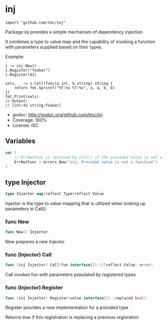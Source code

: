 # inj
    import "github.com/tmc/inj"

Package inj provides a simple mechanism of dependency injection

It combines a type to value map and the capability of invoking a function with parameters supplied based on their types.

Example:


	i := inj.New()
	i.Register("foobar")
	i.Register(42)
	
	vals, _ := i.Call(func(a int, b string) string {
	    return fmt.Sprintf("%T:%v %T:%v", a, a, b, b)
	})
	fmt.Print(vals)
	// Output:
	// [int:42 string:foobar]

- godoc: http://godoc.org/github.com/tmc/inj
- Coverage: 100%
- License: ISC

## Variables
```go
var (
    // ErrNotFunc is returned by Call() if the provided value is not a function
    ErrNotFunc = errors.New("inj: Provided value is not a function")
)
```


## type Injector
```go
type Injector map[reflect.Type]reflect.Value
```
Injector is the type to value mapping that is utilized when looking up parameters in Call()









### func New
```go
func New() Injector
```
New prepares a new Injector




### func (Injector) Call
```go
func (inj Injector) Call(fun interface{}) ([]reflect.Value, error)
```
Call invokes fun with parameters populated by registered types



### func (Injector) Register
```go
func (inj Injector) Register(value interface{}) (replaced bool)
```
Register provides a new implementation for a provided type

Returns true if this registration is replacing a previous regisration






